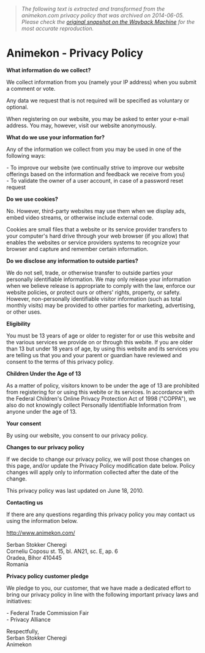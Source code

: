 > *The following text is extracted and transformed from the animekon.com privacy policy that was archived on 2014-06-05. Please check the [original snapshot on the Wayback Machine](https://web.archive.org/web/20140605093007id_/http%3A//www.animekon.com/privacy.html) for the most accurate reproduction.*

# Animekon - Privacy Policy

**What information do we collect?**

We collect information from you (namely your IP address) when you submit a comment or vote.

Any data we request that is not required will be specified as voluntary or optional.

When registering on our website, you may be asked to enter your e-mail address. You may, however, visit our website anonymously.

 **What do we use your information for?**

Any of the information we collect from you may be used in one of the following ways:

\- To improve our website (we continually strive to improve our website offerings based on the information and feedback we receive from you)  
\- To validate the owner of a user account, in case of a password reset request

 **Do we use cookies?**

No. However, third-party websites may use them when we display ads, embed video streams, or otherwise include external code.

Cookies are small files that a website or its service provider transfers to your computer's hard drive through your web browser (if you allow) that enables the websites or service providers systems to recognize your browser and capture and remember certain information.

 **Do we disclose any information to outside parties?**

We do not sell, trade, or otherwise transfer to outside parties your personally identifiable information. We may only release your information when we believe release is appropriate to comply with the law, enforce our website policies, or protect ours or others' rights, property, or safety. However, non-personally identifiable visitor information (such as total monthly visits) may be provided to other parties for marketing, advertising, or other uses.

 **Eligibility**

You must be 13 years of age or older to register for or use this website and the various services we provide on or through this webite. If you are older than 13 but under 18 years of age, by using this website and its services you are telling us that you and your parent or guardian have reviewed and consent to the terms of this privacy policy.

 **Children Under the Age of 13**

As a matter of policy, visitors known to be under the age of 13 are prohibited from registering for or using this webite or its services. In accordance with the Federal Children's Online Privacy Protection Act of 1998 ("COPPA"), we also do not knowingly collect Personally Identifiable Information from anyone under the age of 13.

 **Your consent**

By using our website, you consent to our privacy policy.

 **Changes to our privacy policy**

If we decide to change our privacy policy, we will post those changes on this page, and/or update the Privacy Policy modification date below. Policy changes will apply only to information collected after the date of the change.

This privacy policy was last updated on June 18, 2010.

 **Contacting us**

If there are any questions regarding this privacy policy you may contact us using the information below.

http://www.animekon.com/

Serban Stokker Cheregi  
Corneliu Coposu st. 15, bl. AN21, sc. E, ap. 6  
Oradea, Bihor 410445  
Romania

 **Privacy policy customer pledge**

We pledge to you, our customer, that we have made a dedicated effort to bring our privacy policy in line with the following important privacy laws and initiatives:

\- Federal Trade Commission Fair  
\- Privacy Alliance

Respectfully,  
Serban Stokker Cheregi  
Animekon
